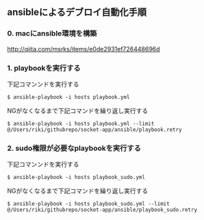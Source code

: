 ## ansibleによるデブロイ自動化手順

### 0. macにansible環境を構築

http://qiita.com/msrks/items/e0de2931ef726448696d

### 1. playbookを実行する

下記コマンンドを実行する

```
$ ansible-playbook -i hosts playbook.yml
```

NGがなくなるまで下記コマンドを繰り返し実行する

```
$ ansible-playbook -i hosts playbook.yml --limit @/Users/riki/githubrepo/socket-app/ansible/playbook.retry
```

### 2. sudo権限が必要なplaybookを実行する

下記コマンンドを実行する

```
$ ansible-playbook -i hosts playbook_sudo.yml
```

NGがなくなるまで下記コマンドを繰り返し実行する

```
$ ansible-playbook -i hosts playbook_sudo.yml --limit @/Users/riki/githubrepo/socket-app/ansible/playbook_sudo.retry
```
